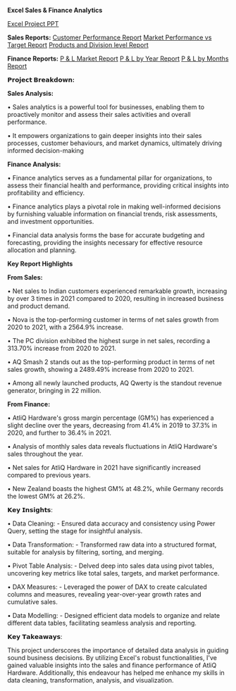 **Excel Sales & Finance Analytics**

[Excel Project PPT](https://github.com/Janaki6/Excel_Project/blob/main/Excel%20prj.pptx)

**Sales Reports:**
[Customer Performance Report](https://github.com/Janaki6/Excel_Project/blob/main/Customer%20Performance%20Report.pdf)
[Market Performance vs Target Report](https://github.com/Janaki6/Excel_Project/blob/main/Market%20Performance%20vs%20Target.pdf)
[Products and Division level Report](https://github.com/Janaki6/Excel_Project/blob/main/Products%20and%20Division%20level%20report.pdf)

**Finance Reports:**
[P & L Market Report](https://github.com/Janaki6/Excel_Project/blob/main/P%20%26%20L%20Market%20report.pdf)
[P & L by Year Report](https://github.com/Janaki6/Excel_Project/blob/main/P%20%26%20L%20by%20Year.pdf)
[P & L by Months Report](https://github.com/Janaki6/Excel_Project/blob/main/P%20%26%20L%20report%20by%20Months.pdf)


**𝗣𝗿𝗼𝗷𝗲𝗰𝘁 𝗕𝗿𝗲𝗮𝗸𝗱𝗼𝘄𝗻:**

**Sales Analysis:**

•	Sales analytics is a powerful tool for businesses, enabling them to proactively monitor and assess their sales activities and overall performance.

•	It empowers organizations to gain deeper insights into their sales processes, customer behaviours, and market dynamics, ultimately driving informed decision-making

**Finance Analysis:**

•	Finance analytics serves as a fundamental pillar for organizations, to assess their financial health and performance, providing critical insights into profitability and efficiency. 

• Finance analytics plays a pivotal role in making well-informed decisions by furnishing valuable information on financial trends, risk assessments, and investment opportunities. 

•	Financial data analysis forms the base for accurate budgeting and forecasting, providing the insights necessary for effective resource allocation and planning.

**Key Report Highlights**

**From Sales:**

•	Net sales to Indian customers experienced remarkable growth, increasing by over 3 times in 2021 compared to 2020, resulting in increased business and product demand. 

•	Nova is the top-performing customer in terms of net sales growth from 2020 to 2021, with a 2564.9% increase. 

•	The PC division exhibited the highest surge in net sales, recording a 313.70% increase from 2020 to 2021. 

•	AQ Smash 2 stands out as the top-performing product in terms of net sales growth, showing a 2489.49% increase from 2020 to 2021. 

•	Among all newly launched products, AQ Qwerty is the standout revenue generator, bringing in 22 million.

**From Finance:**

•	AtliQ Hardware's gross margin percentage (GM%) has experienced a slight decline over the years, decreasing from 41.4% in 2019 to 37.3% in 2020, and further to 36.4% in 2021. 

•	Analysis of monthly sales data reveals fluctuations in AtliQ Hardware's sales throughout the year.

•	Net sales for AtliQ Hardware in 2021 have significantly increased compared to previous years.

•	New Zealand boasts the highest GM% at 48.2%, while Germany records the lowest GM% at 26.2%.



𝗞𝗲𝘆 𝗜𝗻𝘀𝗶𝗴𝗵𝘁𝘀: 

•	Data Cleaning: - Ensured data accuracy and consistency using Power Query, setting the stage for insightful analysis.

•	Data Transformation: - Transformed raw data into a structured format, suitable for analysis by filtering, sorting, and merging.

•	Pivot Table Analysis: - Delved deep into sales data using pivot tables, uncovering key metrics like total sales, targets, and market performance.

•	DAX Measures: - Leveraged the power of DAX to create calculated columns and measures, revealing year-over-year growth rates and cumulative sales.

•	Data Modelling: - Designed efficient data models to organize and relate different data tables, facilitating seamless analysis and reporting.

𝗞𝗲𝘆 𝗧𝗮𝗸𝗲𝗮𝘄𝗮𝘆𝘀: 

This project underscores the importance of detailed data analysis in guiding sound business decisions. By utilizing Excel's robust functionalities, I've gained valuable insights into the sales and finance performance of AtliQ Hardware. Additionally, this endeavour has helped me enhance my skills in data cleaning, transformation, analysis, and visualization.
